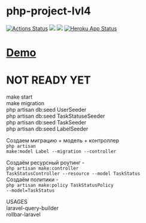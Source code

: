 # php-project-lvl4
[![Actions Status](https://github.com/BotServicePro/php-project-lvl4/workflows/hexlet-check/badge.svg)](https://github.com/BotServicePro/php-project-lvl4/actions) <a href="https://codeclimate.com/github/BotServicePro/php-project-lvl4/maintainability"><img src="https://api.codeclimate.com/v1/badges/ddcccc91bc76aa67f182/maintainability" /></a>
<a href="https://codeclimate.com/github/BotServicePro/php-project-lvl4/test_coverage"><img src="https://api.codeclimate.com/v1/badges/ddcccc91bc76aa67f182/test_coverage" /></a>
[![Heroku App Status](http://heroku-shields.herokuapp.com/karakin-php-project-lvl3)](https://karakin-php-project-lvl3.herokuapp.com)


# <a href="https://karakin-php-project-lvl4.herokuapp.com/">Demo</a>

# NOT READY YET

make start<br>
make migration<br>
php artisan db:seed UserSeeder<br>
php artisan db:seed TaskStatuseSeeder<br>
php artisan db:seed TaskSeeder<br>
php artisan db:seed LabelSeeder<br>



Создаем миграцию + модель + контроллер<br>
<code>php artisan make:model Label --migration --controller</code>

Создаём ресурсный роутинг - <br>
<code>php artisan make:controller TaskStatusController --resource --model TaskStatus</code><br>
Создаём политики - <br>
<code>php artisan make:policy TaskStatusPolicy --model=TaskStatus</code>


USAGES<br>
laravel-query-builder<br>
rollbar-laravel<br>
